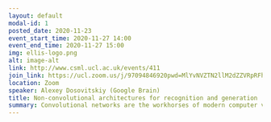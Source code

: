 ```yaml
---
layout: default
modal-id: 1
posted_date: 2020-11-23
event_start_time: 2020-11-27 14:00
event_end_time: 2020-11-27 15:00
img: ellis-logo.png
alt: image-alt
link: http://www.csml.ucl.ac.uk/events/411
join_link: https://ucl.zoom.us/j/97094846920pwd=MlYvNVZTN2llM2dZZVRpRFh5a1JHZz09
location: Zoom
speaker: Alexey Dosovitskiy (Google Brain)
title: Non-convolutional architectures for recognition and generation
summary: Convolutional networks are the workhorses of modern computer vision, thanks to their efficiency on hardware accelerators and the inductive biases suitable for processing and generating images. However,  ConvNets distribute compute uniformly across the input, which makes them convenient to implement and train, but can be extremely computationally inefficient, especially on high-dimensional inputs such as video or 3D data. Moreover, representations extracted by ConvNets lack interpretability and systematic generalization. In this talk, I will present our recent work towards models that aim to avoid these shortcomings by respecting the sparse structure of the real world. On the image recognition front, we are investigating two directions; 1) architectures for learning object-centric representations either with or without supervision (Slot Attention); 2) large-scale non-convolutional models applied to real-world image recognition tasks (Vision Transformer . For image generation, we scale a recent implicit-3D-based neural rendering approach, Neural Radiance Fields, from controlled small-scale datasets to noisy large-scale real-world data (NeRF in the Wild).
---
```




